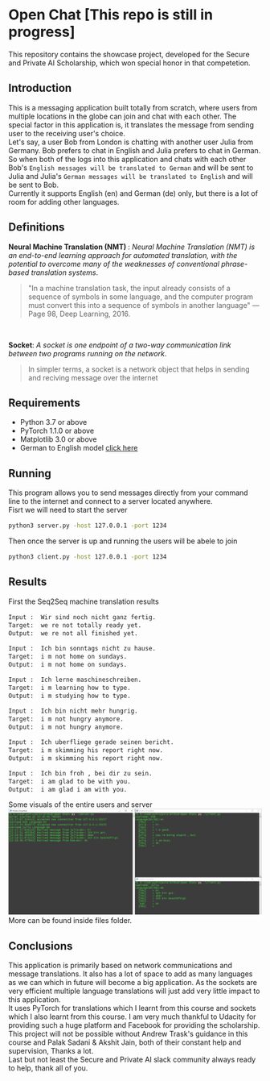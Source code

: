 # Open Chat [This repo is still in progress]
This repository contains the showcase project, developed for the Secure and Private AI Scholarship, which won special honor in that competetion.


## Introduction

This is a messaging application built totally from scratch, where users from multiple locations in the globe can join and chat with each other. The special factor in this application is, it translates the message from sending user to the receiving user's choice.<br>
Let's say, a user Bob from London is chatting with another user Julia from Germany. Bob prefers to chat in English and Julia prefers to chat in German. So when both of the logs into this application and chats with each other <br>Bob's `English messages will be translated to German` and will be sent to Julia and Julia's `German messages will be translated to English` and will be sent to Bob.<br>
Currently it supports English (en) and German (de) only, but there is a lot of room for adding other languages.


## Definitions
<b>Neural Machine Translation (NMT) </b>: *Neural Machine Translation (NMT) is an end-to-end learning approach for automated translation, with the potential to overcome many of the weaknesses of conventional phrase-based translation systems*. <br>
>"In a machine translation task, the input already consists of a sequence of symbols in some language, and the computer program must convert this into a sequence of symbols in another language"
— Page 98, Deep Learning, 2016. 
<br>

<b>Socket</b>: *A socket is one endpoint of a two-way communication link between two programs running on the network*.
> In simpler terms, a socket is a network object that helps in sending and reciving message over the internet

## Requirements

* Python 3.7 or above
* PyTorch 1.1.0 or above
* Matplotlib 3.0 or above
* German to English  model [click here](https://drive.google.com/open?id=1TYEKwDjlnC5eC-BuNDKjI4xlUAgj6ArU)

## Running
This program allows you to send messages directly from your command line to the internet and connect to a server located anywhere.<br>
Fisrt we will need to start the server<br>
```bash
python3 server.py -host 127.0.0.1 -port 1234
```
Then once the server is up and running the users will be abele to join<br>
```bash
python3 client.py -host 127.0.0.1 -port 1234
```

## Results
First the Seq2Seq machine translation results<br>
```
Input :  Wir sind noch nicht ganz fertig.
Target:  we re not totally ready yet.
Output:  we re not all finished yet.
```
```
Input :  Ich bin sonntags nicht zu hause.
Target:  i m not home on sundays.
Output:  i m not home on sundays.
```
```
Input :  Ich lerne maschineschreiben.
Target:  i m learning how to type.
Output:  i m studying how to type.
```
```
Input :  Ich bin nicht mehr hungrig.
Target:  i m not hungry anymore.
Output:  i m not hungry anymore.
```
```
Input :  Ich uberfliege gerade seinen bericht.
Target:  i m skimming his report right now.
Output:  i m skimming his report right now.
```
```
Input :  Ich bin froh , bei dir zu sein.
Target:  i am glad to be with you.
Output:  i am glad i am with you.

```
Some visuals of the entire users and server <br>
![Example](./files/example2.png)
More can be found inside files folder.



## Conclusions
This application is primarily based on network communications and message translations. It also has a lot of space to add as many languages as we can which in future will become a big application. As the sockets are very efficient multiple language translations will just add very little impact to this application.<br> 
It uses PyTorch for translations which I learnt from this course and sockets which I also learnt from this course.
I am very much thankful to Udacity for providing such a huge platform and Facebook for providing the scholarship.<br>
This project will not be possible without Andrew Trask's guidance in this course and Palak Sadani & Akshit Jain, both of their constant help and supervision, Thanks a lot.<br>
Last but not least the Secure and Private AI slack community always ready to help, thank all of you.
